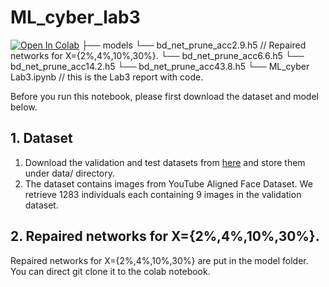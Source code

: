 # ML_cyber_lab3
[![Open In Colab](https://colab.research.google.com/assets/colab-badge.svg)](https://colab.research.google.com/drive/1Uz1xW3B4Thj40jUWmEQU6BCMcWhYnM4m?usp=sharing)
├── models
    └── bd_net_prune_acc2.9.h5 // Repaired networks for X={2%,4%,10%,30%}.
    └── bd_net_prune_acc6.6.h5
    └── bd_net_prune_acc14.2.h5
    └── bd_net_prune_acc43.8.h5
└── ML_cyber Lab3.ipynb // this is the Lab3 report with code.

Before you run this notebook, please first download the dataset and model below.
## 1. Dataset
1. Download the validation and test datasets from [here](https://drive.google.com/drive/folders/13o2ybRJ1BkGUvfmQEeZqDo1kskyFywab?usp=sharing) and store them under data/ directory.
2. The dataset contains images from YouTube Aligned Face Dataset. We retrieve 1283 individuals each containing 9 images in the validation dataset.
## 2. Repaired networks for X={2%,4%,10%,30%}. 
Repaired networks for X={2%,4%,10%,30%} are put in the model folder. You can direct git clone it to the colab notebook.
